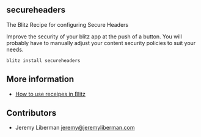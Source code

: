 ## secureheaders

The Blitz Recipe for configuring Secure Headers

Improve the security of your blitz app at the push of a button. You will
probably have to manually adjust your content security policies to suit your
needs.

```
blitz install secureheaders
```

## More information

- [How to use receipes in Blitz](https://blitzjs.com/docs/using-recipes)

## Contributors

- Jeremy Liberman <jeremy@jeremyliberman.com>
